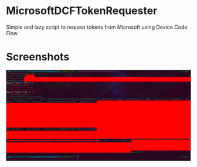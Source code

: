 # MicrosoftDCFTokenRequester

Simple and lazy script to request tokens from Microsoft using Device Code Flow

# Screenshots

![Usage](usage.png)

